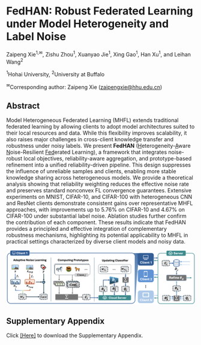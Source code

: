 # FedHAN: Robust Federated Learning under Model Heterogeneity and Label Noise

Zaipeng Xie<sup>1,✉</sup>, Zishu Zhou<sup>1</sup>, Xuanyao Jie<sup>1</sup>, Xing Gao<sup>1</sup>, Han Xu<sup>1</sup>, and Leihan Wang<sup>2</sup>

<sup>1</sup>Hohai University, <sup>2</sup>University at Buffalo

<sup>✉</sup>Corresponding author: Zaipeng Xie (zaipengxie@hhu.edu.cn)

## Abstract

Model Heterogeneous Federated Learning (MHFL) extends traditional federated learning by allowing clients to adopt model architectures suited to their local resources and data. While this flexibility improves scalability, it also raises major challenges in cross-client knowledge transfer and robustness under noisy labels. We present **FedHAN** (<u>H</u>eterogeneity-<u>A</u>ware <u>N</u>oise-Resilient <u>Fed</u>erated Learning), a framework that integrates noise-robust local objectives, reliability-aware aggregation, and prototype-based refinement into a unified reliability-driven pipeline. This design suppresses the influence of unreliable samples and clients, enabling more stable knowledge sharing across heterogeneous models. We provide a theoretical analysis showing that reliability weighting reduces the effective noise rate and preserves standard nonconvex FL convergence guarantees. Extensive experiments on MNIST, CIFAR-10, and CIFAR-100 with heterogeneous CNN and ResNet clients demonstrate consistent gains over representative MHFL approaches, with improvements up to 5.76% on CIFAR-10 and 4.67% on CIFAR-100 under substantial label noise. Ablation studies further confirm the contribution of each component. These results indicate that FedHAN provides a principled and effective integration of complementary robustness mechanisms, highlighting its potential applicability to MHFL in practical settings characterized by diverse client models and noisy data.

![FedHAN Framework](fig/overview.png)

## Supplementary Appendix

Click [[Here]](supplementary_appendix.pdf) to download the Supplementary Appendix.
